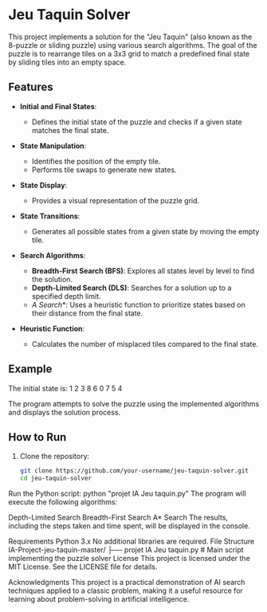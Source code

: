 # Jeu Taquin Solver

This project implements a solution for the "Jeu Taquin" (also known as the 8-puzzle or sliding puzzle) using various search algorithms. The goal of the puzzle is to rearrange tiles on a 3x3 grid to match a predefined final state by sliding tiles into an empty space.

## Features

- **Initial and Final States**:
  - Defines the initial state of the puzzle and checks if a given state matches the final state.

- **State Manipulation**:
  - Identifies the position of the empty tile.
  - Performs tile swaps to generate new states.

- **State Display**:
  - Provides a visual representation of the puzzle grid.

- **State Transitions**:
  - Generates all possible states from a given state by moving the empty tile.

- **Search Algorithms**:
  - **Breadth-First Search (BFS)**: Explores all states level by level to find the solution.
  - **Depth-Limited Search (DLS)**: Searches for a solution up to a specified depth limit.
  - **A* Search**: Uses a heuristic function to prioritize states based on their distance from the final state.

- **Heuristic Function**:
  - Calculates the number of misplaced tiles compared to the final state.

## Example

The initial state is:
1 2 3 8 6 0 7 5 4

The program attempts to solve the puzzle using the implemented algorithms and displays the solution process.

## How to Run

1. Clone the repository:
   ```sh
   git clone https://github.com/your-username/jeu-taquin-solver.git
   cd jeu-taquin-solver
Run the Python script:
python "projet IA Jeu taquin.py"
The program will execute the following algorithms:

Depth-Limited Search
Breadth-First Search
A* Search
The results, including the steps taken and time spent, will be displayed in the console.

Requirements
Python 3.x
No additional libraries are required.
File Structure
IA-Project-jeu-taquin-master/
├── projet IA Jeu taquin.py  # Main script implementing the puzzle solver
License
This project is licensed under the MIT License. See the LICENSE file for details.

Acknowledgments
This project is a practical demonstration of AI search techniques applied to a classic problem, making it a useful resource for learning about problem-solving in artificial intelligence.

